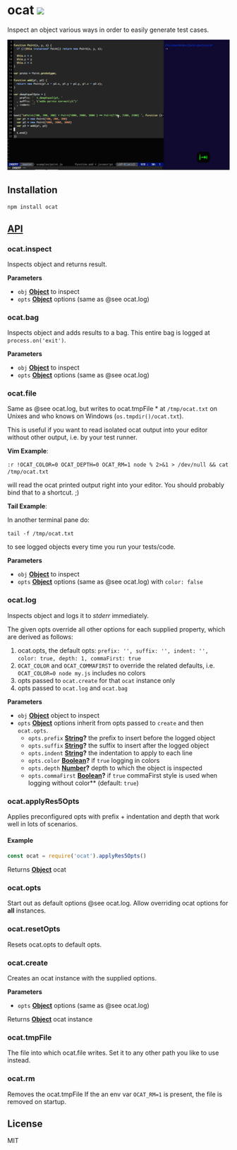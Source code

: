# ocat [![](https://github.com/thlorenz/ocat/workflows/Node%20CI/badge.svg?branch=master)](https://github.com/thlorenz/ocat/actions)

Inspect an object various ways in order to easily generate test cases.

[![assets/demo.gif](assets/demo.gif)](https://raw.githubusercontent.com/thlorenz/ocat/master/assets/demo.gif)

## Installation

    npm install ocat

## [API](http://thlorenz.github.io/ocat)

<!-- Generated by documentation.js. Update this documentation by updating the source code. -->

### ocat.inspect

Inspects object and returns result.

**Parameters**

-   `obj` **[Object](https://developer.mozilla.org/en-US/docs/Web/JavaScript/Reference/Global_Objects/Object)** to inspect
-   `opts` **[Object](https://developer.mozilla.org/en-US/docs/Web/JavaScript/Reference/Global_Objects/Object)** options (same as @see ocat.log)

### ocat.bag

Inspects object and adds results to a bag.
This entire bag is logged at `process.on('exit')`.

**Parameters**

-   `obj` **[Object](https://developer.mozilla.org/en-US/docs/Web/JavaScript/Reference/Global_Objects/Object)** to inspect
-   `opts` **[Object](https://developer.mozilla.org/en-US/docs/Web/JavaScript/Reference/Global_Objects/Object)** options (same as @see ocat.log)

### ocat.file

Same as @see ocat.log, but writes to ocat.tmpFile \* at `/tmp/ocat.txt`
on Unixes and who knows on Windows (`os.tmpdir()/ocat.txt`).

This is useful if you want to read isolated ocat output into your editor
without other output, i.e. by your test runner.

**Vim Example**:

    :r !OCAT_COLOR=0 OCAT_DEPTH=0 OCAT_RM=1 node % 2>&1 > /dev/null && cat /tmp/ocat.txt

will read the ocat printed output right into your editor.
You should probably bind that to a shortcut. ;)

**Tail Example**:

In another terminal pane do:

    tail -f /tmp/ocat.txt

to see logged objects every time you run your tests/code.

**Parameters**

-   `obj` **[Object](https://developer.mozilla.org/en-US/docs/Web/JavaScript/Reference/Global_Objects/Object)** to inspect
-   `opts` **[Object](https://developer.mozilla.org/en-US/docs/Web/JavaScript/Reference/Global_Objects/Object)** options (same as @see ocat.log) with `color: false`

### ocat.log

Inspects object and logs it to _stderr_ immediately.

The given opts override all other options for each supplied property, which are derived as follows:

1.  ocat.opts, the default opts:
    `prefix: '', suffix: '', indent: '', color: true, depth: 1, commaFirst: true`
2.  `OCAT_COLOR` and `OCAT_COMMAFIRST` to override the related defaults, i.e.
    `OCAT_COLOR=0 node my.js` includes no colors
3.  opts passed to `ocat.create` for that `ocat` instance only
4.  opts passed to `ocat.log` and `ocat.bag`

**Parameters**

-   `obj` **[Object](https://developer.mozilla.org/en-US/docs/Web/JavaScript/Reference/Global_Objects/Object)** object to inspect
-   `opts` **[Object](https://developer.mozilla.org/en-US/docs/Web/JavaScript/Reference/Global_Objects/Object)** options inherit from opts passed to `create` and then `ocat.opts`.
    -   `opts.prefix` **[String](https://developer.mozilla.org/en-US/docs/Web/JavaScript/Reference/Global_Objects/String)?** the prefix to insert before the logged object
    -   `opts.suffix` **[String](https://developer.mozilla.org/en-US/docs/Web/JavaScript/Reference/Global_Objects/String)?** the suffix to insert after the logged object
    -   `opts.indent` **[String](https://developer.mozilla.org/en-US/docs/Web/JavaScript/Reference/Global_Objects/String)?** the indentation to apply to each line
    -   `opts.color` **[Boolean](https://developer.mozilla.org/en-US/docs/Web/JavaScript/Reference/Global_Objects/Boolean)?** if `true` logging in colors
    -   `opts.depth` **[Number](https://developer.mozilla.org/en-US/docs/Web/JavaScript/Reference/Global_Objects/Number)?** depth to which the object is inspected
    -   `opts.commaFirst` **[Boolean](https://developer.mozilla.org/en-US/docs/Web/JavaScript/Reference/Global_Objects/Boolean)?** if `true` commaFirst style is used when logging without color\*\* (default: `true`)

### ocat.applyRes5Opts

Applies preconfigured opts with prefix + indentation and depth
that work well in lots of scenarios.

#### Example

```js
const ocat = require('ocat').applyRes5Opts()
```

Returns **[Object](https://developer.mozilla.org/en-US/docs/Web/JavaScript/Reference/Global_Objects/Object)** ocat

### ocat.opts

Start out as default options @see ocat.log.
Allow overriding ocat options for **all** instances.

### ocat.resetOpts

Resets ocat.opts to default opts.

### ocat.create

Creates an ocat instance with the supplied options.

**Parameters**

-   `opts` **[Object](https://developer.mozilla.org/en-US/docs/Web/JavaScript/Reference/Global_Objects/Object)** options (same as @see ocat.log)

Returns **[Object](https://developer.mozilla.org/en-US/docs/Web/JavaScript/Reference/Global_Objects/Object)** ocat instance

### ocat.tmpFile

The file into which ocat.file writes.
Set it to any other path you like to use instead.

### ocat.rm

Removes the ocat.tmpFile
If the an env var `OCAT_RM=1` is present, the file is removed on startup.

## License

MIT
